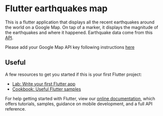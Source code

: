 # Flutter earthquakes map

This is a flutter application that displays all the recent earthquakes around the world on a Google Map. 
On tap of a marker, it displays the magnitude of the earthquakes and where it happened.
Earthquake data come from this [API](https://earthquake.usgs.gov/earthquakes/feed/v1.0/summary/2.5_day.geojson).

Please add your Google Map API key following instructions [here](https://pub.dev/packages/google_maps_flutter)

## Useful

A few resources to get you started if this is your first Flutter project:

- [Lab: Write your first Flutter app](https://flutter.dev/docs/get-started/codelab)
- [Cookbook: Useful Flutter samples](https://flutter.dev/docs/cookbook)

For help getting started with Flutter, view our
[online documentation](https://flutter.dev/docs), which offers tutorials,
samples, guidance on mobile development, and a full API reference.

